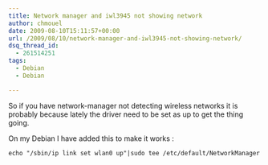 ```yaml
---
title: Network manager and iwl3945 not showing network
author: chmouel
date: 2009-08-10T15:11:57+00:00
url: /2009/08/10/network-manager-and-iwl3945-not-showing-network/
dsq_thread_id:
  - 261514251
tags:
  - Debian
  - Debian

---
```

So if you have network-manager not detecting wireless networks it is probably because lately the driver need to be set as up to get the thing going.

On my Debian I have added this to make it works :

`echo "/sbin/ip link set wlan0 up"|sudo tee /etc/default/NetworkManager`
